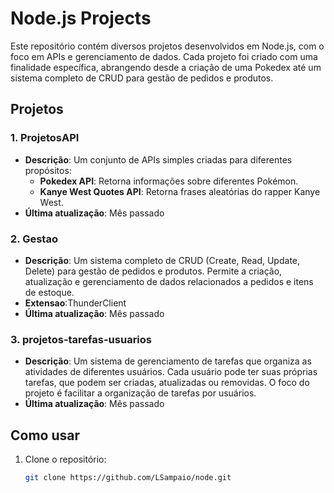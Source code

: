 # Node.js Projects

Este repositório contém diversos projetos desenvolvidos em Node.js, com o foco em APIs e gerenciamento de dados. Cada projeto foi criado com uma finalidade específica, abrangendo desde a criação de uma Pokedex até um sistema completo de CRUD para gestão de pedidos e produtos.

## Projetos

### 1. **ProjetosAPI**
- **Descrição**: Um conjunto de APIs simples criadas para diferentes propósitos:
  - **Pokedex API**: Retorna informações sobre diferentes Pokémon.
  - **Kanye West Quotes API**: Retorna frases aleatórias do rapper Kanye West.
- **Última atualização**: Mês passado

### 2. **Gestao**
- **Descrição**: Um sistema completo de CRUD (Create, Read, Update, Delete) para gestão de pedidos e produtos. Permite a criação, atualização e gerenciamento de dados relacionados a pedidos e itens de estoque.
- **Extensao**:ThunderClient
- **Última atualização**: Mês passado

### 3. **projetos-tarefas-usuarios**
- **Descrição**: Um sistema de gerenciamento de tarefas que organiza as atividades de diferentes usuários. Cada usuário pode ter suas próprias tarefas, que podem ser criadas, atualizadas ou removidas. O foco do projeto é facilitar a organização de tarefas por usuários.
- **Última atualização**: Mês passado

## Como usar

1. Clone o repositório:
   ```bash
   git clone https://github.com/LSampaio/node.git
